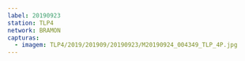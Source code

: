 ```yaml
---
label: 20190923
station: TLP4
network: BRAMON
capturas:
  - imagem: TLP4/2019/201909/20190923/M20190924_004349_TLP_4P.jpg
---
```

